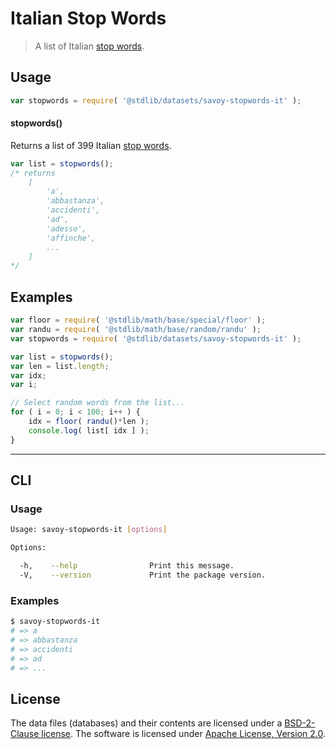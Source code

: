 # Italian Stop Words

> A list of Italian [stop words][stopwords].


<!-- <intro> -->

<!-- </intro> -->


<!-- <usage> -->

## Usage

``` javascript
var stopwords = require( '@stdlib/datasets/savoy-stopwords-it' );
```

#### stopwords()

Returns a list of 399 Italian [stop words][stopwords].

``` javascript
var list = stopwords();
/* returns
    [
        'a',
        'abbastanza',
        'accidenti',
        'ad',
        'adesso',
        'affinche',
        ...
    ]
*/
```

<!-- </usage> -->


<!-- <examples> -->

## Examples

``` javascript
var floor = require( '@stdlib/math/base/special/floor' );
var randu = require( '@stdlib/math/base/random/randu' );
var stopwords = require( '@stdlib/datasets/savoy-stopwords-it' );

var list = stopwords();
var len = list.length;
var idx;
var i;

// Select random words from the list...
for ( i = 0; i < 100; i++ ) {
    idx = floor( randu()*len );
    console.log( list[ idx ] );
}
```

<!-- </examples> -->


<!-- <cli> -->

---

## CLI

<!-- <usage> -->

### Usage

``` bash
Usage: savoy-stopwords-it [options]

Options:

  -h,    --help                Print this message.
  -V,    --version             Print the package version.
```

<!-- </usage> -->


<!-- <examples> -->

### Examples

``` bash
$ savoy-stopwords-it
# => a
# => abbastanza
# => accidenti
# => ad
# => ...
```

<!-- </examples> -->

<!-- </cli> -->


<!-- <license> -->

## License

The data files (databases) and their contents are licensed under a [BSD-2-Clause license][bsd-license]. The software is licensed under [Apache License, Version 2.0][apache-license].

<!-- </license> -->


<!-- <links> -->

[stopwords]: https://en.wikipedia.org/wiki/Stop_words
[bsd-license]: https://opensource.org/licenses/bsd-license.html
[apache-license]: https://www.apache.org/licenses/LICENSE-2.0

<!-- </links> -->
